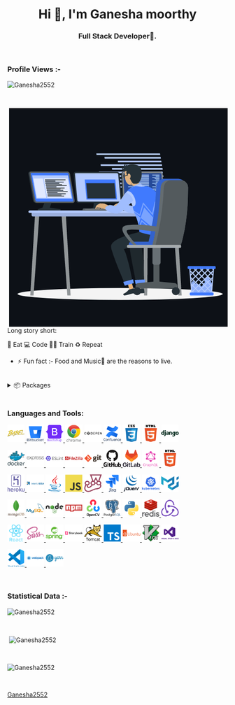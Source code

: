 <h1 align="center">Hi 👋, I'm Ganesha moorthy</h1>
<h3 align="center">Full Stack Developer🌟.</h3>

<br>

<p align="right"> <h3>Profile Views :-</h3> <img src="https://komarev.com/ghpvc/?username=Ganesha2552&label=Profile%20views&color=0e75b6&style=flat"
    alt="Ganesha2552" /> 
  </p>

<br>

<p><img align="right" src="https://github.com/Ganesha2552/Ganesha2552/blob/main/animation_500_kxa883sd.gif" alt="ganesha2552" /></p>
Long story short:

🥑 Eat 💻 Code 💪🏽 Train ♻️ Repeat




- ⚡ Fun fact :- Food and Music🎵 are the reasons to live.

<br>


<details>
  <summary>📦 Packages</summary>
  
  

| Name                 | A short summary                              | Install   | Downloads |
| -------------------- | -------------------------------------------- | --------- | --------- |
| [Nestjs throttler storage mongo](https://github.com/Ganesha2552/nestjs-throttler-storage-mongo) | MongoDB Storage Provider for Nestjs.  | [![Npm](https://img.shields.io/npm/v/nestjs-throttler-storage-mongo)](https://www.npmjs.com/package/nestjs-throttler-storage-mongo) | [![Npm](https://img.shields.io/npm/dt/nestjs-throttler-storage-mongo)](https://www.npmjs.com/package/nestjs-throttler-storage-mongo) |
| [Nestjs Multi Throttler](https://github.com/Ganesha2552/nestjs-multi-throttler)   | Ability to set multiple rate limits based on custom time intervals.   | [![Npm](https://img.shields.io/npm/v/nestjs-multi-throttler)](https://www.npmjs.com/package/nestjs-multi-throttler) | [![Npm](https://img.shields.io/npm/dt/nestjs-multi-throttler)](https://www.npmjs.com/package/nestjs-multi-throttler)|
<!-- | Content Cell         | Content Cell                                | link | link | -->
  
</details>



<br>

<h3 align="left">Languages and Tools:</h3>
<p align="left"> <a href="https://babeljs.io/" target="_blank" rel="noreferrer"> <img
      src="https://raw.githubusercontent.com/devicons/devicon/master/icons/babel/babel-original.svg"
      alt="babel" width="40" height="40" /> </a><a href="https://bitbucket.org" target="_blank" rel="noreferrer"> <img
      src="https://raw.githubusercontent.com/devicons/devicon/master/icons/bitbucket/bitbucket-original-wordmark.svg"
      alt="bitbucket" width="40" height="40" /> </a> <a href="https://getbootstrap.com" target="_blank" rel="noreferrer">
    <img src="https://raw.githubusercontent.com/devicons/devicon/master/icons/bootstrap/bootstrap-plain-wordmark.svg"
      alt="bootstrap" width="40" height="40" /> </a> <a href="https://www.google.com/intl/en_in/chrome/" target="_blank"
    rel="noreferrer"> <img src="https://raw.githubusercontent.com/devicons/devicon/master/icons/chrome/chrome-original-wordmark.svg"
      alt="chrome" width="40" height="40" /> </a> <a href="https://codepen.io" target="_blank" rel="noreferrer">
    <img src="https://raw.githubusercontent.com/devicons/devicon/master/icons/codepen/codepen-original-wordmark.svg"
      alt="codepen" width="40" height="40" /> </a><a href="https://www.atlassian.com/software/confluence"
    target="_blank" rel="noreferrer"> <img
      src="https://raw.githubusercontent.com/devicons/devicon/master/icons/confluence/confluence-original-wordmark.svg" alt="confluence" width="40"
                                           height="40" /> </a> <a href="https://www.w3schools.com/css/" target="_blank"
    rel="noreferrer"> <img
      src="https://raw.githubusercontent.com/devicons/devicon/master/icons/css3/css3-original-wordmark.svg" alt="css3"
      width="40" height="40" /> </a> <a href="https://www.w3.org/html/" target="_blank" rel="noreferrer"> <img
      src="https://raw.githubusercontent.com/devicons/devicon/master/icons/html5/html5-original-wordmark.svg"
      alt="html5" width="40" height="40" /> </a> 
     <a href="https://www.djangoproject.com" target="_blank" rel="noreferrer"> <img
      src="https://raw.githubusercontent.com/devicons/devicon/master/icons/django/django-plain-wordmark.svg" alt="django" width="40"
      height="40" /> </a></p><p align="left">
     <a href="https://www.docker.com" target="_blank" rel="noreferrer"> <img
      src="https://raw.githubusercontent.com/devicons/devicon/master/icons/docker/docker-original-wordmark.svg" alt="Docker" width="40"
      height="40" /> </a>
     <a href="https://expressjs.com" target="_blank" rel="noreferrer"> <img
      src="https://raw.githubusercontent.com/devicons/devicon/master/icons/express/express-original-wordmark.svg" alt="express" width="40"
      height="40" /> </a>
     <a href="https://eslint.org" target="_blank" rel="noreferrer"> <img
      src="https://raw.githubusercontent.com/devicons/devicon/master/icons/eslint/eslint-original-wordmark.svg" alt="eslint" width="40"
      height="40" /> </a>  
    <a href="https://filezilla-project.org" target="_blank" rel="noreferrer"> <img
      src="https://raw.githubusercontent.com/devicons/devicon/master/icons/filezilla/filezilla-plain-wordmark.svg" alt="filezilla" width="40"
      height="40" /> </a>  
    <a href="https://git-scm.com" target="_blank" rel="noreferrer"> <img
      src="https://raw.githubusercontent.com/devicons/devicon/master/icons/git/git-original-wordmark.svg" alt="git" width="40"
      height="40" /> </a>
    <a href="https://github.com" target="_blank" rel="noreferrer"> <img
      src="https://raw.githubusercontent.com/devicons/devicon/master/icons/github/github-original-wordmark.svg" alt="github" width="40"
      height="40" /> </a>
    <a href="https://about.gitlab.com/" target="_blank" rel="noreferrer"> <img
      src="https://raw.githubusercontent.com/devicons/devicon/master/icons/gitlab/gitlab-original-wordmark.svg" alt="gitlab" width="40"
      height="40" /> </a>
     <a href="https://graphql.org/" target="_blank" rel="noreferrer"> <img
      src="https://raw.githubusercontent.com/devicons/devicon/master/icons/graphql/graphql-plain-wordmark.svg" alt="graphql" width="40"
      height="40" /> </a>
     <a href="https://www.w3schools.com/html/" target="_blank" rel="noreferrer"> <img
      src="https://raw.githubusercontent.com/devicons/devicon/master/icons/html5/html5-original-wordmark.svg" alt="html5" width="40"
      height="40" /> </a>
    </p><p align="left">
     <a href="https://heroku.com" target="_blank" rel="noreferrer"> <img
      src="https://raw.githubusercontent.com/devicons/devicon/master/icons/heroku/heroku-original-wordmark.svg" alt="heroku" width="40"
      height="40" /> </a>    
     <a href="https://www.jetbrains.com/idea" target="_blank" rel="noreferrer"> <img
      src="https://raw.githubusercontent.com/devicons/devicon/master/icons/intellij/intellij-original-wordmark.svg" alt="Intellij" width="40"
      height="40" /> </a>
    <a href="https://www.java.com" target="_blank" rel="noreferrer"> <img
      src="https://raw.githubusercontent.com/devicons/devicon/master/icons/java/java-original.svg" alt="java" width="40"
      height="40" /> </a> <a href="https://developer.mozilla.org/en-US/docs/Web/JavaScript" target="_blank"
    rel="noreferrer"> <img
      src="https://raw.githubusercontent.com/devicons/devicon/master/icons/javascript/javascript-original.svg"
      alt="javascript" width="40" height="40" /> </a> 
     <a href="https://jestjs.io" target="_blank" rel="noreferrer"> <img
      src="https://raw.githubusercontent.com/devicons/devicon/master/icons/jest/jest-plain.svg" alt="jest" width="40"
      height="40" /> </a>
    <a href="https://www.atlassian.com/software/jira" target="_blank" rel="noreferrer"> <img
      src="https://raw.githubusercontent.com/devicons/devicon/master/icons/jira/jira-original-wordmark.svg" alt="Jira" width="40"
      height="40" /> </a>
    <a href="https://jquery.com" target="_blank" rel="noreferrer"> <img
      src="https://raw.githubusercontent.com/devicons/devicon/master/icons/jquery/jquery-original-wordmark.svg" alt="jquery" width="40"
      height="40" /> </a>
    <a href="https://kubernetes.io/" target="_blank" rel="noreferrer"> <img
      src="https://raw.githubusercontent.com/devicons/devicon/master/icons/kubernetes/kubernetes-plain-wordmark.svg" alt="kubernetes" width="40"
      height="40" /> </a>
    <a href="https://mui.com" target="_blank" rel="noreferrer"> <img
      src="https://raw.githubusercontent.com/devicons/devicon/master/icons/materialui/materialui-original.svg" alt="material-ui" width="40"
      height="40" /> </a></p> <p align="left">
    <a href="https://www.mongodb.com" target="_blank" rel="noreferrer"> <img
      src="https://raw.githubusercontent.com/devicons/devicon/master/icons/mongodb/mongodb-original-wordmark.svg" alt="mongo" width="40"
      height="40" /> </a>
   <a href="https://www.mysql.com/" target="_blank" rel="noreferrer"> <img
      src="https://raw.githubusercontent.com/devicons/devicon/master/icons/mysql/mysql-original-wordmark.svg"
      alt="mysql" width="40" height="40" />  
</a> <a href="https://nodejs.org" target="_blank" rel="noreferrer"> <img
      src="https://raw.githubusercontent.com/devicons/devicon/master/icons/nodejs/nodejs-original-wordmark.svg"
      alt="nodejs" width="40" height="40" /> </a> 
    <a href="https://www.npmjs.com" target="_blank" rel="noreferrer"> <img
      src="https://raw.githubusercontent.com/devicons/devicon/master/icons/npm/npm-original-wordmark.svg" alt="npm" width="40"
      height="40" /> </a>
    <a href="https://opencv.org" target="_blank" rel="noreferrer"> <img
      src="https://raw.githubusercontent.com/devicons/devicon/master/icons/opencv/opencv-original-wordmark.svg" alt="opencv" width="40"
      height="40" /> </a> 
    <a href="https://www.postgresql.org" target="_blank" rel="noreferrer"> <img
      src="https://raw.githubusercontent.com/devicons/devicon/master/icons/postgresql/postgresql-original-wordmark.svg" alt="postgresql" width="40"
      height="40" /> </a>
     <a href="https://www.python.org" target="_blank" rel="noreferrer"> <img
      src="https://raw.githubusercontent.com/devicons/devicon/master/icons/python/python-original.svg" alt="python"
      width="40" height="40" /> </a> 
    <a href="https://redis.io" target="_blank" rel="noreferrer"> <img
      src="https://raw.githubusercontent.com/devicons/devicon/master/icons/redis/redis-original-wordmark.svg" alt="redis" width="40"
      height="40" /> </a>
    <a href="https://redux.js.org" target="_blank" rel="noreferrer"> <img
      src="https://raw.githubusercontent.com/devicons/devicon/master/icons/redux/redux-original.svg" alt="redux" width="40"
      height="40" /> </a></p><p align="left">
    <a href="https://reactjs.org/" target="_blank" rel="noreferrer"> <img
      src="https://raw.githubusercontent.com/devicons/devicon/master/icons/react/react-original-wordmark.svg"
      alt="react" width="40" height="40" /> </a>    
    <a href="https://sass-lang.com" target="_blank" rel="noreferrer"> <img
      src="https://raw.githubusercontent.com/devicons/devicon/master/icons/sass/sass-original.svg" alt="sass" width="40"
      height="40" />
    </a> 
      <a href="https://spring.io" target="_blank" rel="noreferrer"> <img
      src="https://raw.githubusercontent.com/devicons/devicon/master/icons/spring/spring-original-wordmark.svg" alt="spring" width="40"
      height="40" /> </a>
      <a href="https://storybook.js.org" target="_blank" rel="noreferrer"> <img
      src="https://raw.githubusercontent.com/devicons/devicon/master/icons/storybook/storybook-original-wordmark.svg" alt="storybook" width="40"
      height="40" /> </a>
      <a href="https://tomcat.apache.org" target="_blank" rel="noreferrer"> <img
      src="https://raw.githubusercontent.com/devicons/devicon/master/icons/tomcat/tomcat-original-wordmark.svg" alt="tomcat" width="40"
      height="40" /> </a>
      <a href="https://www.typescriptlang.org" target="_blank" rel="noreferrer"> <img
      src="https://raw.githubusercontent.com/devicons/devicon/master/icons/typescript/typescript-original.svg" alt="typescript" width="40"
      height="40" /> </a>
     <a href="https://ubuntu.com" target="_blank" rel="noreferrer"> <img
      src="https://raw.githubusercontent.com/devicons/devicon/master/icons/ubuntu/ubuntu-plain-wordmark.svg" alt="ubuntu" width="40"
      height="40" /> </a> 
      <a href="https://www.vim.org" target="_blank" rel="noreferrer"> <img
      src="https://raw.githubusercontent.com/devicons/devicon/master/icons/vim/vim-original.svg" alt="vim" width="40"
      height="40" /> </a>
     <a href="https://visualstudio.microsoft.com/" target="_blank" rel="noreferrer"> <img
      src="https://raw.githubusercontent.com/devicons/devicon/master/icons/visualstudio/visualstudio-plain-wordmark.svg" alt="visual studio" width="40"
      height="40" /> </a></p><p align="left">
      <a href="https://code.visualstudio.com" target="_blank" rel="noreferrer"> <img
      src="https://raw.githubusercontent.com/devicons/devicon/master/icons/vscode/vscode-original-wordmark.svg" alt="vs code" width="40"
      height="40" /> </a>
    <a href="https://webpack.js.org" target="_blank" rel="noreferrer"> <img
      src="https://raw.githubusercontent.com/devicons/devicon/master/icons/webpack/webpack-original-wordmark.svg" alt="webpack" width="40"
      height="40" /> </a>
      <a href="https://yarnpkg.com" target="_blank" rel="noreferrer"> <img
      src="https://raw.githubusercontent.com/devicons/devicon/master/icons/yarn/yarn-original-wordmark.svg" alt="yarn" width="40"
      height="40" /> </a>  
    </p>
      

<br>

<h3>Statistical Data :-</h3>
<p><img align="center"
    src="https://github-readme-stats.vercel.app/api/top-langs?username=Ganesha2552&show_icons=true&locale=en&bg_color=0d1117&text_color=ffffff&layout=compact"
    alt="Ganesha2552" 
    bg_color=#808080/></p>

<br>

<p>&nbsp;<img align="center" src="https://github-readme-stats.vercel.app/api?username=Ganesha2552&show_icons=true&locale=en&bg_color=0d1117&text_color=ffffff&repo=convoychat"
    alt="Ganesha2552" /></p>

<br>

<p><img align="center" src="https://github-readme-streak-stats.herokuapp.com/?user=Ganesha2552&theme=dark&background=0d1117&date_format=M%20j%5B%2C%20Y%5D" alt="Ganesha2552" /></p>
      
<p align="left"> <a href="https://twitter.com/" target="blank"><img
      src="https://img.shields.io/twitter/follow/?logo=twitter&style=for-the-badge" alt="" /></a> </p>

[Ganesha2552](https://github.com/Ganesha2552)
